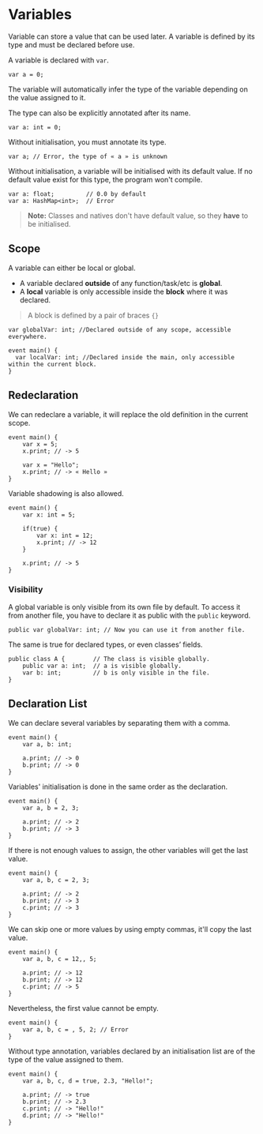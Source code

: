 # Variables

Variable can store a value that can be used later.
A variable is defined by its type and must be declared before use.

A variable is declared with `var`.
```grimoire
var a = 0;
```

The variable will automatically infer the type of the variable depending on the value assigned to it.

The type can also be explicitly annotated after its name.
```grimoire
var a: int = 0;
```

Without initialisation, you must annotate its type.
```grimoire
var a; // Error, the type of « a » is unknown
```

Without initialisation, a variable will be initialised with its default value.
If no default value exist for this type, the program won't compile.
```grimoire
var a: float;         // 0.0 by default
var a: HashMap<int>;  // Error
```

> **Note:** Classes and natives don't have default value, so they **have** to be initialised.

## Scope
A variable can either be local or global.
* A variable declared **outside** of any function/task/etc is **global**.
* A **local** variable is only accessible inside the **block** where it was declared.
> A block is defined by a pair of braces `{}`

```grimoire
var globalVar: int; //Declared outside of any scope, accessible everywhere.

event main() {
  var localVar: int; //Declared inside the main, only accessible within the current block.
}
```

## Redeclaration
We can redeclare a variable, it will replace the old definition in the current scope.
```grimoire
event main() {
    var x = 5;
    x.print; // -> 5

    var x = "Hello";
    x.print; // -> « Hello »
}
```

Variable shadowing is also allowed.
```grimoire
event main() {
    var x: int = 5;

    if(true) {
        var x: int = 12;
        x.print; // -> 12
    }

    x.print; // -> 5
}
```

### Visibility
A global variable is only visible from its own file by default.
To access it from another file, you have to declare it as public with the `public` keyword.
```grimoire
public var globalVar: int; // Now you can use it from another file.
```

The same is true for declared types, or even classes’ fields. 
```grimoire
public class A {        // The class is visible globally.
    public var a: int;  // a is visible globally.
    var b: int;         // b is only visible in the file.
}
```

## Declaration List

We can declare several variables by separating them with a comma.
```grimoire
event main() {
    var a, b: int;

    a.print; // -> 0
    b.print; // -> 0
}
```

Variables' initialisation is done in the same order as the declaration.
```grimoire
event main() {
    var a, b = 2, 3;

    a.print; // -> 2
    b.print; // -> 3
}
```

If there is not enough values to assign, the other variables will get the last value.
```grimoire
event main() {
    var a, b, c = 2, 3;

    a.print; // -> 2
    b.print; // -> 3
    c.print; // -> 3
}
```

We can skip one or more values by using empty commas, it'll copy the last value.
```grimoire
event main() {
    var a, b, c = 12,, 5;

    a.print; // -> 12
    b.print; // -> 12
    c.print; // -> 5
}
```

Nevertheless, the first value cannot be empty.
```grimoire
event main() {
    var a, b, c = , 5, 2; // Error
}
```

Without type annotation, variables declared by an initialisation list are of the type of the value assigned to them.
```grimoire
event main() {
    var a, b, c, d = true, 2.3, "Hello!";

    a.print; // -> true
    b.print; // -> 2.3
    c.print; // -> "Hello!"
    d.print; // -> "Hello!"
}
```